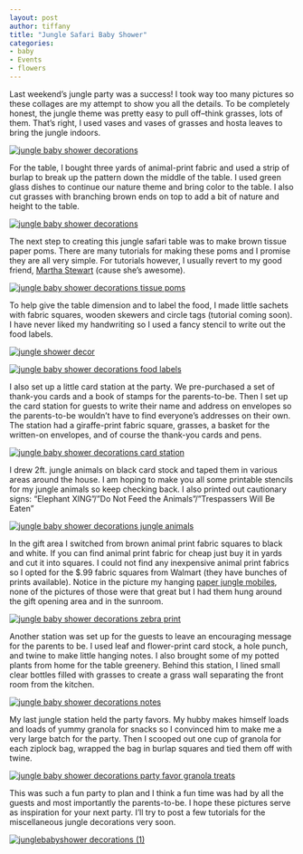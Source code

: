 ```yaml
---
layout: post
author: tiffany
title: "Jungle Safari Baby Shower"
categories: 
- baby
- Events
- flowers
---
```


Last weekend’s jungle party was a success! I took way too many pictures so these collages are my attempt to show you all the details. To be completely honest, the jungle theme was pretty easy to pull off–think grasses, lots of them. That’s right, I used vases and vases of grasses and hosta leaves to bring the jungle indoors.

[![jungle baby shower decorations](jekyll_uploads/2012/08/junglebabyshowerdecorations-575x411.jpg "junglebabyshowerdecorations")](http://www.sweetpeonies.com/2012/08/jungle-safari-baby-shower/junglebabyshowerdecorations/)

For the table, I bought three yards of animal-print fabric and used a strip of burlap to break up the pattern down the middle of the table. I used green glass dishes to continue our nature theme and bring color to the table. I also cut grasses with branching brown ends on top to add a bit of nature and height to the table.

[![jungle baby shower decorations](jekyll_uploads/2012/08/junglebabyshower-decorations-2-575x359.jpg "junglebabyshower decorations (2)")](http://www.sweetpeonies.com/2012/08/jungle-safari-baby-shower/junglebabyshower-decorations-2/)

The next step to creating this jungle safari table was to make brown tissue paper poms. There are many tutorials for making these poms and I promise they are all very simple. For tutorials however, I usually revert to my good friend, [Martha Stewart](http://www.marthastewart.com/how-to/tissue-paper-pom-poms-how-to) (cause she’s awesome).

[![jungle baby  shower decorations tissue poms](jekyll_uploads/2012/08/junglebabyshower-decorations-3-575x359.jpg "junglebabyshower decorations (3)")](http://www.sweetpeonies.com/2012/08/jungle-safari-baby-shower/junglebabyshower-decorations-3/)

To help give the table dimension and to label the food, I made little sachets with fabric squares, wooden skewers and circle tags (tutorial coming soon). I have never liked my handwriting so I used a fancy stencil to write out the food labels.

[![jungle shower decor](jekyll_uploads/2012/08/shower-gifts-and-decor-575x359.jpg "jungle shower decor")](http://www.sweetpeonies.com/2012/08/jungle-safari-baby-shower/shower-gifts-and-decor/)

[![jungle baby  shower decorations food labels](jekyll_uploads/2012/08/junglebabyshower-decorations-4-575x359.jpg "junglebabyshower decorations (4)")](http://www.sweetpeonies.com/2012/08/jungle-safari-baby-shower/junglebabyshower-decorations-4/)

I also set up a little card station at the party. We pre-purchased a set of thank-you cards and a book of stamps for the parents-to-be. Then I set up the card station for guests to write their name and address on envelopes so the parents-to-be wouldn’t have to find everyone’s addresses on their own. The station had a giraffe-print fabric square, grasses, a basket for the written-on envelopes, and of course the thank-you cards and pens.

[![jungle baby  shower decorations card station](jekyll_uploads/2012/08/junglebabyshower-decorations-6-575x359.jpg "jungle baby  shower decorations card station")](http://www.sweetpeonies.com/2012/08/jungle-safari-baby-shower/junglebabyshower-decorations-6/)

I drew 2ft. jungle animals on black card stock and taped them in various areas around the house. I am hoping to make you all some printable stencils for my jungle animals so keep checking back. I also printed out cautionary signs: “Elephant XING”/”Do Not Feed the Animals”/”Trespassers Will Be Eaten”

[![jungle baby  shower decorations jungle animals](jekyll_uploads/2012/08/junglebabyshower-decorations-7-575x359.jpg "jungle baby  shower decorations jungle animals")](http://www.sweetpeonies.com/2012/08/jungle-safari-baby-shower/junglebabyshower-decorations-7/)

In the gift area I switched from brown animal print fabric squares to black and white. If you can find animal print fabric for cheap just buy it in yards and cut it into squares. I could not find any inexpensive animal print fabrics so I opted for the $.99 fabric squares from Walmart (they have bunches of prints available). Notice in the picture my hanging [paper jungle mobiles](http://www.sweetpeonies.com/2012/06/jungle-paper-mobile/), none of the pictures of those were that great but I had them hung around the gift opening area and in the sunroom.

[![jungle baby  shower decorations zebra print](jekyll_uploads/2012/08/junglebabyshower-decorations-10-575x359.jpg "jungle baby  shower decorations zebra print")](http://www.sweetpeonies.com/2012/08/jungle-safari-baby-shower/junglebabyshower-decorations-10/)

Another station was set up for the guests to leave an encouraging message for the parents to be. I used leaf and flower-print card stock, a hole punch, and twine to make little hanging notes. I also brought some of my potted plants from home for the table greenery. Behind this station, I lined small clear bottles filled with grasses to create a grass wall separating the front room from the kitchen.

[![jungle baby shower decorations notes](jekyll_uploads/2012/08/junglebabyshower-decorations-8-575x359.jpg "jungle baby shower decorations notes")](http://www.sweetpeonies.com/2012/08/jungle-safari-baby-shower/junglebabyshower-decorations-8/)

My last jungle station held the party favors. My hubby makes himself loads and loads of yummy granola for snacks so I convinced him to make me a very large batch for the party. Then I scooped out one cup of granola for each ziplock bag, wrapped the bag in burlap squares and tied them off with twine.

[![jungle baby shower decorations party favor granola treats](jekyll_uploads/2012/08/junglebabyshower-decorations-9-575x359.jpg "jungle baby shower decorations party favor granola treats")](http://www.sweetpeonies.com/2012/08/jungle-safari-baby-shower/junglebabyshower-decorations-9/)

This was such a fun party to plan and I think a fun time was had by all the guests and most importantly the parents-to-be. I hope these pictures serve as inspiration for your next party. I’ll try to post a few tutorials for the miscellaneous jungle decorations very soon.

[![](jekyll_uploads/2012/08/junglebabyshower-decorations-1-575x359.jpg "junglebabyshower decorations (1)")](http://www.sweetpeonies.com/2012/08/jungle-safari-baby-shower/junglebabyshower-decorations-1/)